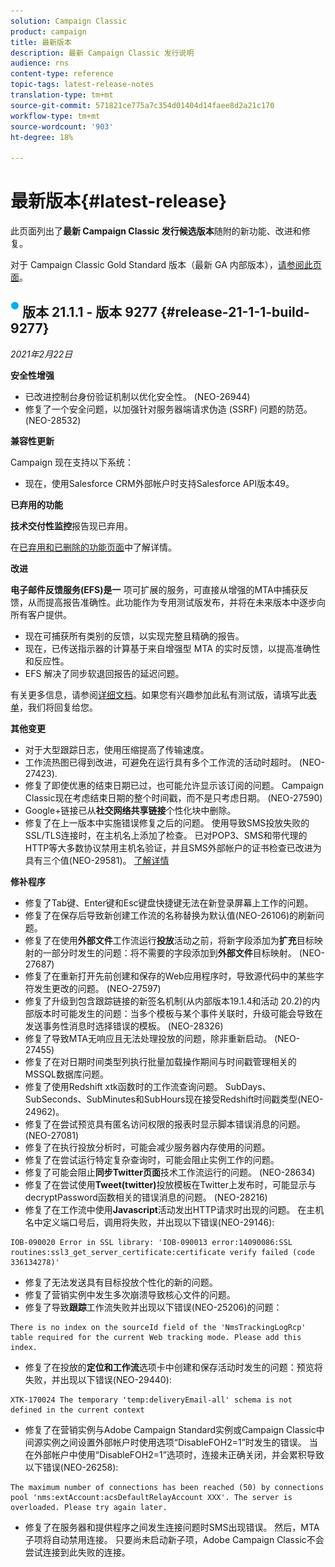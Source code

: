 ```yaml
---
solution: Campaign Classic
product: campaign
title: 最新版本
description: 最新 Campaign Classic 发行说明
audience: rns
content-type: reference
topic-tags: latest-release-notes
translation-type: tm+mt
source-git-commit: 571821ce775a7c354d01404d14faee8d2a21c170
workflow-type: tm+mt
source-wordcount: '903'
ht-degree: 18%

---
```



# 最新版本{#latest-release}

此页面列出了&#x200B;**最新 Campaign Classic 发行候选版本**&#x200B;随附的新功能、改进和修复。

对于 Campaign Classic Gold Standard 版本（最新 GA 内部版本），[请参阅此页面](../../rn/using/gold-standard.md)。

## ![](assets/do-not-localize/blue_2.png) 版本 21.1.1 - 版本 9277 {#release-21-1-1-build-9277}

_2021年2月22日_

**安全性增强**

* 已改进控制台身份验证机制以优化安全性。 (NEO-26944)
* 修复了一个安全问题，以加强针对服务器端请求伪造 (SSRF) 问题的防范。(NEO-28532)

**兼容性更新**

Campaign 现在支持以下系统：

* 现在，使用Salesforce CRM外部帐户时支持Salesforce API版本49。

**已弃用的功能**

**技术交付性监控**&#x200B;报告现已弃用。

在[已弃用和已删除的功能页面](../../rn/using/deprecated-features.md)中了解详情。

**改进**

**电子邮件反馈服务(EFS)是一** 项可扩展的服务，可直接从增强的MTA中捕获反馈，从而提高报告准确性。此功能作为专用测试版发布，并将在未来版本中逐步向所有客户提供。

* 现在可捕获所有类别的反馈，以实现完整且精确的报告。
* 现在，已传送指示器的计算基于来自增强型 MTA 的实时反馈，以提高准确性和反应性。
* EFS 解决了同步软退回报告的延迟问题。

有关更多信息，请参阅[详细文档](../../delivery/using/sending-with-enhanced-mta.md#efs)。如果您有兴趣参加此私有测试版，请填写此[表单](https://forms.office.com/Pages/ResponsePage.aspx?id=Wht7-jR7h0OUrtLBeN7O4Rol2vQGupxItW9_BerXV6VUQTJPN1Q5WUI4OFNTWkYzQjg3WllUSDAxWi4u)，我们将回复给您。

**其他变更**

* 对于大型跟踪日志，使用压缩提高了传输速度。
* 工作流热图已得到改进，可避免在运行具有多个工作流的活动时超时。 (NEO-27423).
* 修复了即使优惠的结束日期已过，也可能允许显示该订阅的问题。 Campaign Classic现在考虑结束日期的整个时间戳，而不是只考虑日期。 (NEO-27590)
* Google+链接已从&#x200B;**社交网络共享链接**&#x200B;个性化块中删除。
* 修复了在上一版本中实施错误修复之后的问题。 使用导致SMS投放失败的SSL/TLS连接时，在主机名上添加了检查。 已对POP3、SMS和带代理的HTTP等大多数协议禁用主机名验证，并且SMS外部帐户的证书检查已改进为具有三个值(NEO-29581)。 [了解详情](../../delivery/using/sms-protocol.md#skip-tls)

**修补程序**

* 修复了Tab键、Enter键和Esc键盘快捷键无法在新登录屏幕上工作的问题。
* 修复了在保存后导致新创建工作流的名称替换为默认值(NEO-26106)的刷新问题。
* 修复了在使用&#x200B;**外部文件**&#x200B;工作流运行&#x200B;**投放**&#x200B;活动之前，将新字段添加为&#x200B;**扩充**&#x200B;目标映射的一部分时发生的问题：将不需要的字段添加到&#x200B;**外部文件**&#x200B;目标映射。 (NEO-27687)
* 修复了在重新打开先前创建和保存的Web应用程序时，导致源代码中的某些字符发生更改的问题。 (NEO-27597)
* 修复了升级到包含跟踪链接的新签名机制(从内部版本19.1.4和活动 20.2)的内部版本时可能发生的问题：当多个模板与某个事件关联时，升级可能会导致在发送事务性消息时选择错误的模板。 (NEO-28326)
* 修复了导致MTA无响应且无法处理投放的问题，除非重新启动。 (NEO-27455)
* 修复了在对日期时间类型列执行批量加载操作期间与时间戳管理相关的MSSQL数据库问题。
* 修复了使用Redshift xtk函数时的工作流查询问题。 SubDays、SubSeconds、SubMinutes和SubHours现在接受Redshift时间戳类型(NEO-24962)。
* 修复了在尝试预览具有匿名访问权限的报表时显示脚本错误消息的问题。 (NEO-27081)
* 修复了在执行投放分析时，可能会减少服务器内存使用的问题。
* 修复了在尝试运行特定复杂查询时，可能会阻止实例工作的问题。
* 修复了可能会阻止&#x200B;**同步Twitter页面**&#x200B;技术工作流运行的问题。 (NEO-28634)
* 修复了在尝试使用&#x200B;**Tweet(twitter)**&#x200B;投放模板在Twitter上发布时，可能显示与decryptPassword函数相关的错误消息的问题。 (NEO-28216)
* 修复了在工作流中使用&#x200B;**Javascript**&#x200B;活动发出HTTP请求时出现的问题。 在主机名中定义端口号后，调用将失败，并出现以下错误(NEO-29146):

```
IOB-090020 Error in SSL library: 'IOB-090013 error:14090086:SSL routines:ssl3_get_server_certificate:certificate verify failed (code 336134278)'
```

* 修复了无法发送具有目标投放个性化的新的问题。
* 修复了营销实例中发生多次崩溃导致核心文件的问题。
* 修复了导致&#x200B;**跟踪**&#x200B;工作流失败并出现以下错误(NEO-25206)的问题：

```
There is no index on the sourceId field of the 'NmsTrackingLogRcp' table required for the current Web tracking mode. Please add this index.
```

* 修复了在投放的&#x200B;**定位和工作流**&#x200B;选项卡中创建和保存活动时发生的问题：预览将失败，并出现以下错误(NEO-29440):

```
XTK-170024 The temporary 'temp:deliveryEmail-all' schema is not defined in the current context
```

* 修复了在营销实例与Adobe Campaign Standard实例或Campaign Classic中间源实例之间设置外部帐户时使用选项“DisableFOH2=1”时发生的错误。 当在外部帐户中使用“DisableFOH2=1”选项时，连接未正确关闭，并会累积导致以下错误(NEO-26258):

```
The maximum number of connections has been reached (50) by connections pool 'nms:extAccount:acsDefaultRelayAccount XXX'. The server is overloaded. Please try again later.
```

* 修复了在服务器和提供程序之间发生连接问题时SMS出现错误。 然后，MTA子项将自动禁用连接。 只要尚未启动新子项，Adobe Campaign Classic不会尝试连接到此失败的连接。
